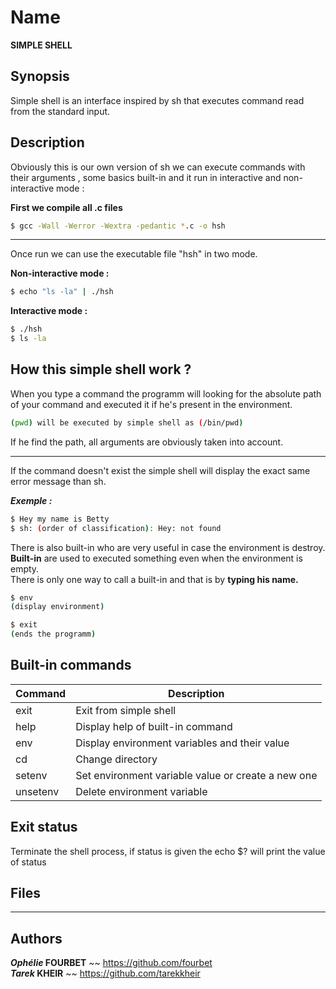 # Name

**SIMPLE SHELL**

## Synopsis

Simple shell is an interface inspired by sh that executes command read from the standard input.

## Description

Obviously this is our own version of sh we can execute commands with their arguments , some basics built-in
and it run in interactive and non-interactive mode :

**First we compile all .c files**
```bash
$ gcc -Wall -Werror -Wextra -pedantic *.c -o hsh
```
----
Once run we can use the executable file "hsh" in two mode.

**Non-interactive mode :**
```bash
$ echo "ls -la" | ./hsh
```
**Interactive mode :**
```bash
$ ./hsh
$ ls -la
```

## How this simple shell work ?

When you type a command the programm will looking for the absolute path of your command and executed it if he's present in the environment.
```bash
(pwd) will be executed by simple shell as (/bin/pwd)
```
If he find the path, all arguments are obviously taken into account.

---

If the command doesn't exist the simple shell will display the exact same error message than sh.

***Exemple :***
```bash
$ Hey my name is Betty
$ sh: (order of classification): Hey: not found
```
There is also built-in who are very useful in case the environment is destroy.<br>
**Built-in** are used to executed something even when the environment is empty.<br> 
There is only one way to call a built-in and that is by **typing his name.**

```bash
$ env
(display environment)
```

```bash
$ exit
(ends the programm)
```

## Built-in commands

| Command | Description  |
| ------- | --- |
| exit | Exit from simple shell|
| help | Display help of built-in command |
| env | Display environment variables and their value |
| cd | Change directory |
| setenv | Set environment variable value or create a new one |
| unsetenv | Delete environment variable |


## Exit status


Terminate the shell process, if status is given the echo $? will print the value of status


## Files

-------

## Authors

***Ophélie* FOURBET**  ~~ https://github.com/fourbet <br>
***Tarek* KHEIR**      ~~ https://github.com/tarekkheir

